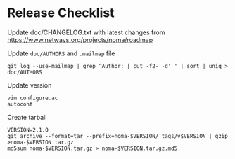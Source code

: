 # Release Checklist

Update doc/CHANGELOG.txt with latest changes from https://www.netways.org/projects/noma/roadmap

Update `doc/AUTHORS` and `.mailmap` file

    git log --use-mailmap | grep ^Author: | cut -f2- -d' ' | sort | uniq > doc/AUTHORS

Update version

    vim configure.ac
    autoconf

Create tarball

    VERSION=2.1.0
    git archive --format=tar --prefix=noma-$VERSION/ tags/v$VERSION | gzip >noma-$VERSION.tar.gz
    md5sum noma-$VERSION.tar.gz > noma-$VERSION.tar.gz.md5

